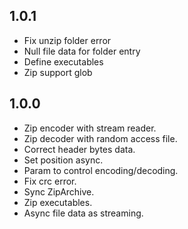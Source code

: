 ## 1.0.1

- Fix unzip folder error
- Null file data for folder entry
- Define executables
- Zip support glob

## 1.0.0

- Zip encoder with stream reader.
- Zip decoder with random access file.
- Correct header bytes data.
- Set position async.
- Param to control encoding/decoding.
- Fix crc error.
- Sync ZipArchive.
- Zip executables.
- Async file data as streaming.
